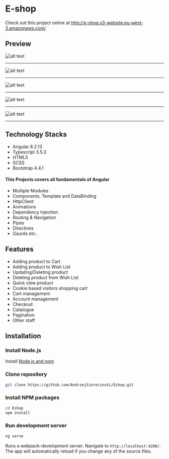 # E-shop
Check out this project online at http://e-shop.s3-website.eu-west-3.amazonaws.com/

## Preview

![alt text](https://github.com/AndrzejSierocinski/Eshop/blob/master/src/assets/images/main.png?raw=true)
**************************************************************
![alt text](https://github.com/AndrzejSierocinski/Eshop/blob/master/src/assets/images/shopping-cart.png?raw=true)
**************************************************************
![alt text](https://github.com/AndrzejSierocinski/Eshop/blob/master/src/assets/images/wish-list.png?raw=true)
**************************************************************
![alt text](https://github.com/AndrzejSierocinski/Eshop/blob/master/src/assets/images/products.png?raw=true)
**************************************************************
![alt text](https://github.com/AndrzejSierocinski/Eshop/blob/master/src/assets/images/account.png?raw=true)
**************************************************************


## Technology Stacks
- Angular 8.2.13
- Typescript 3.5.3
- HTML5
- SCSS 
- Bootstrap 4.4.1

#### This Projects covers all fundamentals of Angular

- Multiple Modules
- Components, Template and DataBinding
- HttpClient
- Animations
- Dependency Injection
- Routing & Navigation
- Pipes
- Directives
- Gaurds etc..

## Features
- Adding product to Cart
- Adding product to Wish List
- Updating/Deleting product
- Deleting product from Wish List
- Quick view product
- Cookie based visitors shopping cart
- Cart management
- Account management
- Checkout
- Catalogue
- Pagination
- Other staff

## Installation

### Install Node.js

Install [Node.js and npm](https://www.npmjs.com/get-npm)

### Clone repository

```bash
git clone https://github.com/AndrzejSierocinski/Eshop.git
```

### Install NPM packages

```bash
cd Eshop
npm install
```
 
### Run development server

```bash
ng serve
```

Runs a webpack-development server. Navigate to `http://localhost:4200/`. The app will automatically reload if you change any of the source files.


